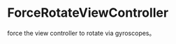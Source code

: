ForceRotateViewController
=========================

force the view controller to rotate via gyroscopes。